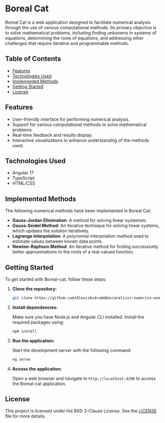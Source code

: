 # Boreal Cat

Boreal Cat is a web application designed to facilitate numerical analysis through the use of various computational methods. Its primary objective is to solve mathematical problems, including finding unknowns in systems of equations, determining the roots of equations, and addressing other challenges that require iterative and programmable methods.

## Table of Contents

- [Features](#features)
- [Technologies Used](#technologies-used)
- [Implemented Methods](#implemented-methods)
- [Getting Started](#getting-started)
- [License](#license)

## Features

- User-friendly interface for performing numerical analysis.
- Support for various computational methods to solve mathematical problems.
- Real-time feedback and results display.
- Interactive visualizations to enhance understanding of the methods used.

## Technologies Used

- Angular 17
- TypeScript
- HTML/CSS

## Implemented Methods

The following numerical methods have been implemented in Boreal Cat:

- **Gauss-Jordan Elimination**: A method for solving linear systemsm.
- **Gauss-Seidel Method**: An iterative technique for solving linear systems, which updates the solution iteratively.
- **Lagrange Interpolation**: A polynomial interpolation method used to estimate values between known data points.
- **Newton-Raphson Method**: An iterative method for finding successively better approximations to the roots of a real-valued function.

## Getting Started

To get started with Boreal-cat, follow these steps:

1. **Clone the repository:**

   ```bash
   git clone https://github.com/AlexisAndradeDev/analisis-numerico-uno.git
   ```

2. **Install dependencies:**

   Make sure you have Node.js and Angular CLI installed. Install the required packages using:

   ```bash
   npm install
   ```

3. **Run the application:**

   Start the development server with the following command:

   ```bash
   ng serve
   ```

4. **Access the application:**

   Open a web browser and navigate to `http://localhost:4200` to access the Boreal-cat application.

## License

This project is licensed under the BSD 3-Clause License. See the [LICENSE](LICENSE) file for more details.
